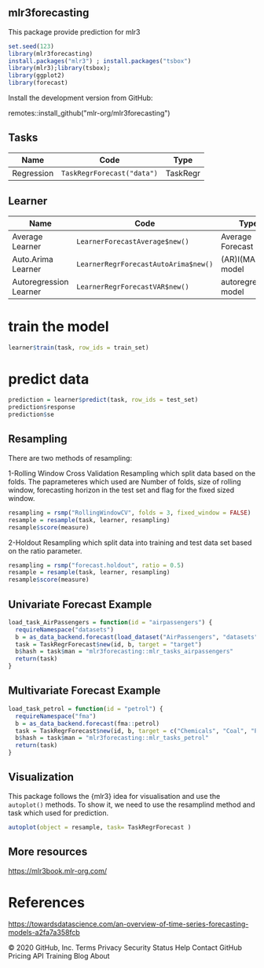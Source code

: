   ## mlr3forecasting

This package provide prediction for mlr3

```r
set.seed(123)
library(mlr3forecasting)
install.packages("mlr3") ; install.packages("tsbox")
library(mlr3);library(tsbox);
library(ggplot2)
library(forecast)
```

Install the development version from GitHub:
  
remotes::install_github("mlr-org/mlr3forecasting")

##  Tasks

| Name     | Code              | Type    |
| -------- | ----------------- | ------- |
| Regression   | `TaskRegrForecast("data")`  | TaskRegr |

## Learner

| Name     | Code              | Type    |
| -------- | ----------------- | ------- |
| Average Learner  | `LearnerForecastAverage$new()`  |Average Forecast|
| Auto.Arima Learner  | `LearnerRegrForecastAutoArima$new()`  | (AR)I(MA) model |
| Autoregression Learner | `LearnerRegrForecastVAR$new()`  | autoregressive model |

# train the model
```r
learner$train(task, row_ids = train_set)
```

# predict data
```r
prediction = learner$predict(task, row_ids = test_set)
prediction$response
prediction$se
```

## Resampling
 There are two methods of resampling:

1-Rolling Window Cross Validation Resampling which split data based on the folds. 
The paprameteres which used are Number of folds, size of rolling window, forecasting horizon in the test set and flag for the fixed sized window.

```r
resampling = rsmp("RollingWindowCV", folds = 3, fixed_window = FALSE)
resample = resample(task, learner, resampling)
resample$score(measure)
```

2-Holdout Resampling which split data into training and test data set based on the ratio parameter.

```r
resampling = rsmp("forecast.holdout", ratio = 0.5)
resample = resample(task, learner, resampling)
resample$score(measure)
```

## Univariate Forecast Example
```r
load_task_AirPassengers = function(id = "airpassengers") {
  requireNamespace("datasets")
  b = as_data_backend.forecast(load_dataset("AirPassengers", "datasets"))
  task = TaskRegrForecast$new(id, b, target = "target")
  b$hash = task$man = "mlr3forecasting::mlr_tasks_airpassengers"
  return(task)
}
```

## Multivariate Forecast Example
```r
load_task_petrol = function(id = "petrol") {
  requireNamespace("fma")
  b = as_data_backend.forecast(fma::petrol)
  task = TaskRegrForecast$new(id, b, target = c("Chemicals", "Coal", "Petrol", "Vehicles"))
  b$hash = task$man = "mlr3forecasting::mlr_tasks_petrol"
  return(task)
}
```
## Visualization

This package follows the {mlr3} idea  for visualisation and use the  `autoplot()` methods.
To show it, we need to use the resamplind method and task which used for prediction. 

```r
autoplot(object = resample, task= TaskRegrForecast )
```


## More resources

https://mlr3book.mlr-org.com/

# References
https://towardsdatascience.com/an-overview-of-time-series-forecasting-models-a2fa7a358fcb

© 2020 GitHub, Inc.
Terms
Privacy
Security
Status
Help
Contact GitHub
Pricing
API
Training
Blog
About
